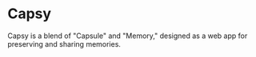 # Capsy
Capsy is a blend of "Capsule" and "Memory," designed as a web app for preserving and sharing memories.
